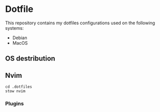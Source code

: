 # Dotfile

This repository contains  my dotfiles configurations used on the following systems:
- Debian
- MacOS

## OS destribution


## Nvim

```
cd .dotfiles
stow nvim
```

### Plugins




